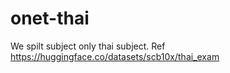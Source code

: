 # onet-thai
We spilt subject only thai subject.
Ref https://huggingface.co/datasets/scb10x/thai_exam
